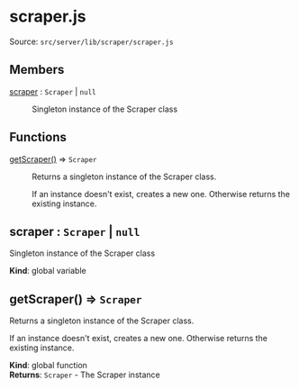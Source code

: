# scraper.js

Source: `src/server/lib/scraper/scraper.js`

## Members

<dl>
<dt><a href="#scraper">scraper</a> : <code>Scraper</code> | <code>null</code></dt>
<dd><p>Singleton instance of the Scraper class</p>
</dd>
</dl>

## Functions

<dl>
<dt><a href="#getScraper">getScraper()</a> ⇒ <code>Scraper</code></dt>
<dd><p>Returns a singleton instance of the Scraper class.</p>
<p>If an instance doesn&#39;t exist, creates a new one. Otherwise returns the existing instance.</p>
</dd>
</dl>

<a name="scraper"></a>

## scraper : <code>Scraper</code> \| <code>null</code>
Singleton instance of the Scraper class

**Kind**: global variable  
<a name="getScraper"></a>

## getScraper() ⇒ <code>Scraper</code>
Returns a singleton instance of the Scraper class.

If an instance doesn't exist, creates a new one. Otherwise returns the existing instance.

**Kind**: global function  
**Returns**: <code>Scraper</code> - The Scraper instance  
